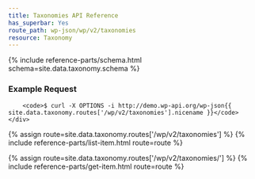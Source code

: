 ```yaml
---
title: Taxonomies API Reference
has_superbar: Yes
route_path: wp-json/wp/v2/taxonomies
resource: Taxonomy
---
```


<section class="route">
	<div class="primary">
		{% include reference-parts/schema.html schema=site.data.taxonomy.schema %}
	</div>
	<div class="secondary">
		<h3>Example Request</h3>

		<code>$ curl -X OPTIONS -i http://demo.wp-api.org/wp-json{{ site.data.taxonomy.routes['/wp/v2/taxonomies'].nicename }}</code>
	</div>
</section>

{% assign route=site.data.taxonomy.routes['/wp/v2/taxonomies'] %}
{% include reference-parts/list-item.html route=route %}

{% assign route=site.data.taxonomy.routes['/wp/v2/taxonomies/<taxonomy>'] %}
{% include reference-parts/get-item.html route=route %}
